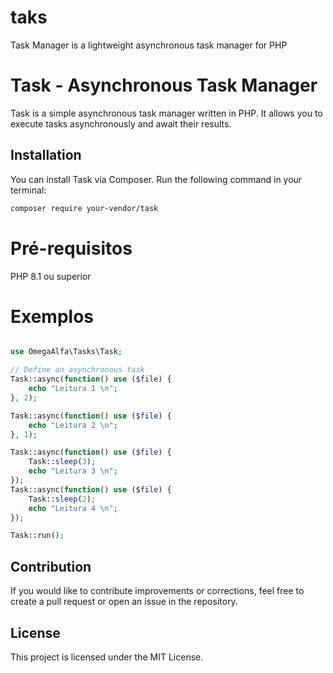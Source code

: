 # taks
Task Manager is a lightweight asynchronous task manager for PHP

# Task - Asynchronous Task Manager

Task is a simple asynchronous task manager written in PHP. It allows you to execute tasks asynchronously and await their results.

## Installation

You can install Task via Composer. Run the following command in your terminal:

```bash
composer require your-vendor/task
```

# Pré-requisitos

PHP 8.1 ou superior

# Exemplos

```php

use OmegaAlfa\Tasks\Task;

// Define an asynchronous task
Task::async(function() use ($file) {
	echo "Leitura 1 \n";
}, 2);

Task::async(function() use ($file) {
	echo "Leitura 2 \n";
}, 1);

Task::async(function() use ($file) {
	Task::sleep(3);
	echo "Leitura 3 \n";
});
Task::async(function() use ($file) {
	Task::sleep(2);
	echo "Leitura 4 \n";
});

Task::run();

```

## Contribution

If you would like to contribute improvements or corrections, feel free to create a pull request or open an issue in the repository.

## License

This project is licensed under the MIT License.

